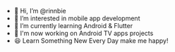 - 👋 Hi, I’m @rinnbie
- 👀 I’m interested in mobile app development
- 🌱 I’m currently learning Android & Flutter
- :office: I'm now working on Android TV apps projects
- :satisfied: Learn Something New Every Day make me happy!
<!-- - 💞️ I’m looking to collaborate on ...
- 📫 How to reach me ...
-->

<!---
rinnbie/rinnbie is a ✨ special ✨ repository because its `README.md` (this file) appears on your GitHub profile.
You can click the Preview link to take a look at your changes.
--->
